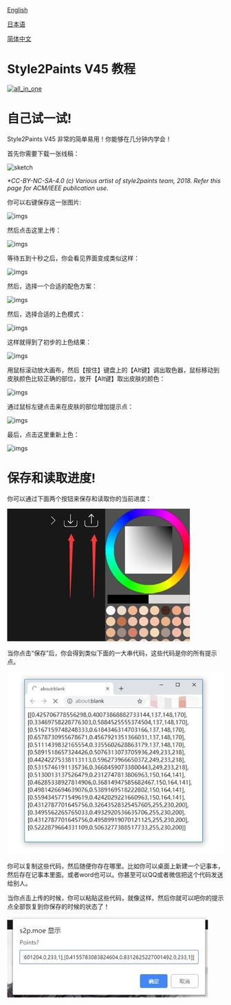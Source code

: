 ﻿[English](https://style2paints.github.io/)

[日本语](https://style2paints.github.io/README_ja)

[简体中文](https://style2paints.github.io/README_zh)

# Style2Paints V45 教程

[![all_in_one](https://raw.githubusercontent.com/style2paints/style2paints.github.io/master/new_images/cn.jpg)](https://raw.githubusercontent.com/style2paints/style2paints.github.io/master/new_images/cn.jpg)

# 自己试一试!

Style2Paints V45 非常的简单易用！你能够在几分钟内学会！

首先你需要下载一张线稿：

![sketch](https://raw.githubusercontent.com/style2paints/style2paints.github.io/master/new_images/xg.jpg)

*\*CC-BY-NC-SA-4.0 (c) Various artist of style2paints team, 2018. Refer this page for ACM/IEEE publication use.*

你可以右键保存这一张图片:

![imgs](https://raw.githubusercontent.com/style2paints/style2paints.github.io/master/new_images/1.jpg)

然后点击这里上传：

![imgs](https://raw.githubusercontent.com/style2paints/style2paints.github.io/master/new_images/2.jpg)

等待五到十秒之后，你会看见界面变成类似这样：

![imgs](https://raw.githubusercontent.com/style2paints/style2paints.github.io/master/new_images/3.jpg)

然后，选择一个合适的配色方案：

![imgs](https://raw.githubusercontent.com/style2paints/style2paints.github.io/master/new_images/4.jpg)

然后，选择合适的上色模式：

![imgs](https://raw.githubusercontent.com/style2paints/style2paints.github.io/master/new_images/5.jpg)

这样就得到了初步的上色结果：

![imgs](https://raw.githubusercontent.com/style2paints/style2paints.github.io/master/new_images/6.jpg)

用鼠标滚动放大画布，然后【按住】键盘上的【Alt键】调出取色器，鼠标移动到皮肤颜色比较正确的部位，放开【Alt键】取出皮肤的颜色：

![imgs](https://raw.githubusercontent.com/style2paints/style2paints.github.io/master/new_images/7.jpg)

通过鼠标左键点击来在皮肤的部位增加提示点：

![imgs](https://raw.githubusercontent.com/style2paints/style2paints.github.io/master/new_images/8.jpg)

最后，点击这里重新上色：

![imgs](https://raw.githubusercontent.com/style2paints/style2paints.github.io/master/new_images/9.jpg)

# 保存和读取进度!

你可以通过下面两个按钮来保存和读取你的当前进度：

![imgs](https://github.com/lllyasviel/style2paints/raw/master/imgs/21.jpg)

当你点击“保存”后，你会得到类似下面的一大串代码，这些代码是你的所有提示点。

![imgs](https://github.com/lllyasviel/style2paints/raw/master/imgs/22.jpg)

你可以复制这些代码，然后随便你存在哪里。比如你可以桌面上新建一个记事本，然后存在记事本里面。或者word也可以。你甚至可以QQ或者微信把这个代码发送给别人。

当你点击上传的时候，你可以粘贴这些代码，就像这样。然后你就可以吧你的提示点全部恢复到你保存的时候的状态了！

![imgs](https://github.com/lllyasviel/style2paints/raw/master/imgs/23.jpg)

<span id="faq"></span>

